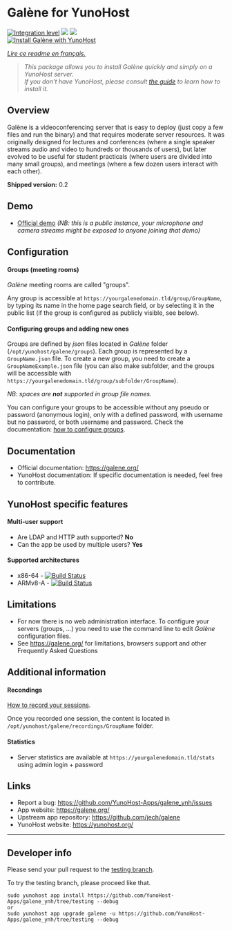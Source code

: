 # Galène for YunoHost

[![Integration level](https://dash.yunohost.org/integration/galene.svg)](https://dash.yunohost.org/appci/app/galene) ![](https://ci-apps.yunohost.org/ci/badges/galene.status.svg) ![](https://ci-apps.yunohost.org/ci/badges/galene.maintain.svg)  
[![Install Galène with YunoHost](https://install-app.yunohost.org/install-with-yunohost.svg)](https://install-app.yunohost.org/?app=galene)

*[Lire ce readme en français.](./README_fr.md)*

> *This package allows you to install Galène quickly and simply on a YunoHost server.  
If you don't have YunoHost, please consult [the guide](https://yunohost.org/#/install) to learn how to install it.*

## Overview
Galène is a videoconferencing server that is easy to deploy (just copy a few files and run the binary) and that requires moderate server resources. It was originally designed for lectures and conferences (where a single speaker streams audio and video to hundreds or thousands of users), but later evolved to be useful for student practicals (where users are divided into many small groups), and meetings (where a few dozen users interact with each other). 

**Shipped version:** 0.2

## Demo

* [Official demo](https://galene.org:8443/) *(NB: this is a public instance, your microphone and camera streams might be exposed to anyone joining that demo)*

## Configuration

#### Groups (meeting rooms)

*Galène* meeting rooms are called "groups".

Any group is accessible at `https://yourgalenedomain.tld/group/GroupName`, by typing its name in the home page search field, or by selecting it in the public list (if the group is configured as publicly visible, see below).

#### Configuring groups and adding new ones

Groups are defined by *json* files located in *Galène* folder (`/opt/yunohost/galene/groups`). Each group is represented by a `GroupName.json` file.
To create a new group, you need to create a `GroupNameExample.json` file (you can also make subfolder, and the groups will be accessible with `https://yourgalenedomain.tld/group/subfolder/GroupName`).

*NB: spaces are **not** supported in group file names.*

You can configure your groups to be accessible without any pseudo or password (anonymous login), only with a defined password, with username but no password, or both username and password.
Check the documentation: [how to configure groups](https://galene.org/README.html).

## Documentation

 * Official documentation: https://galene.org/
 * YunoHost documentation: If specific documentation is needed, feel free to contribute.

## YunoHost specific features

#### Multi-user support

 * Are LDAP and HTTP auth supported? **No**
 * Can the app be used by multiple users? **Yes**

#### Supported architectures

* x86-64 - [![Build Status](https://ci-apps.yunohost.org/ci/logs/galene%20%28Apps%29.svg)](https://ci-apps.yunohost.org/ci/apps/galene/)
* ARMv8-A - [![Build Status](https://ci-apps-arm.yunohost.org/ci/logs/galene%20%28Apps%29.svg)](https://ci-apps-arm.yunohost.org/ci/apps/galene/)

## Limitations

* For now there is no web administration interface. To configure your servers (groups, …) you need to use the command line to edit *Galène* configuration files.
* See https://galene.org/ for limitations, browsers support and other Frequently Asked Questions

## Additional information

#### Recondings

[How to record your sessions](https://galene.org/).

Once you recorded one session, the content is located in `/opt/yunohost/galene/recordings/GroupName` folder.

#### Statistics

* Server statistics are available at `https://yourgalenedomain.tld/stats` using admin login + password

## Links

 * Report a bug: https://github.com/YunoHost-Apps/galene_ynh/issues
 * App website: https://galene.org/
 * Upstream app repository: https://github.com/jech/galene
 * YunoHost website: https://yunohost.org/

---

## Developer info

Please send your pull request to the [testing branch](https://github.com/YunoHost-Apps/galene_ynh/tree/testing).

To try the testing branch, please proceed like that.
```
sudo yunohost app install https://github.com/YunoHost-Apps/galene_ynh/tree/testing --debug
or
sudo yunohost app upgrade galene -u https://github.com/YunoHost-Apps/galene_ynh/tree/testing --debug
```
